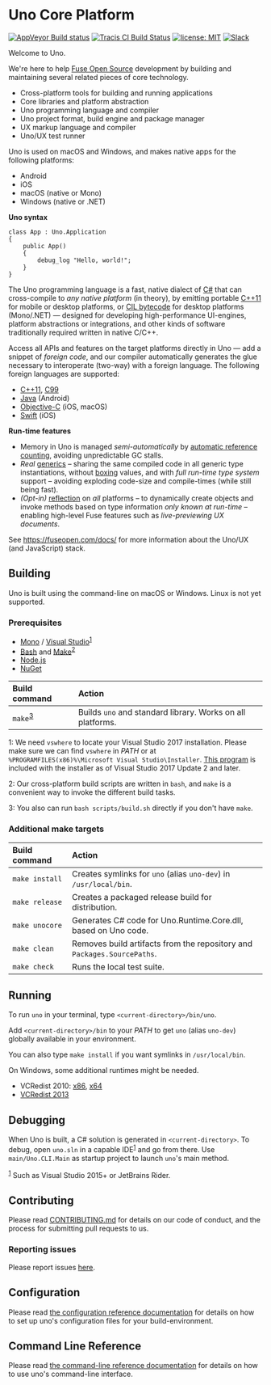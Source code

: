 # Uno Core Platform
[![AppVeyor Build status](https://ci.appveyor.com/api/projects/status/github/fuse-open/uno?branch=master&svg=true)](https://ci.appveyor.com/project/fusetools/uno/branch/master)
[![Tracis CI Build Status](https://travis-ci.org/fuse-open/uno.svg?branch=master)](https://travis-ci.org/fuse-open/uno)
[![license: MIT](https://img.shields.io/github/license/fuse-open/uno.svg)](LICENSE.txt)
[![Slack](https://img.shields.io/badge/chat-on%20slack-blue.svg)](https://slackcommunity.fusetools.com/)

Welcome to Uno.

We're here to help [Fuse Open Source] development by building and maintaining several related pieces of core technology.
* Cross-platform tools for building and running applications
* Core libraries and platform abstraction
* Uno programming language and compiler
* Uno project format, build engine and package manager
* UX markup language and compiler
* Uno/UX test runner

Uno is used on macOS and Windows, and makes native apps for the following platforms:
* Android
* iOS
* macOS (native or Mono)
* Windows (native or .NET)

**Uno syntax**
```uno
class App : Uno.Application
{
    public App()
    {
        debug_log "Hello, world!";
    }
}
```

The Uno programming language is a fast, native dialect of [C#] that can cross-compile to *any native platform* (in theory),
by emitting portable [C++11] for mobile or desktop platforms, or [CIL bytecode] for desktop platforms (Mono/.NET) —
designed for developing high-performance UI-engines, platform abstractions or integrations, and other kinds of
software traditionally required written in native C/C++.

Access all APIs and features on the target platforms directly in Uno — add a snippet of *foreign code*, and
our compiler automatically generates the glue necessary to interoperate (two-way) with a foreign language.
The following foreign languages are supported:
* [C++11], [C99]
* [Java] (Android)
* [Objective-C] (iOS, macOS)
* [Swift] (iOS)

[Fuse Open Source]: https://fuseopen.com/
[C#]: https://en.wikipedia.org/wiki/C_Sharp_(programming_language)
[C++11]: https://en.wikipedia.org/wiki/C++11
[C99]: https://en.wikipedia.org/wiki/C99
[CIL bytecode]: https://en.wikipedia.org/wiki/Common_Intermediate_Language
[Java]: https://en.wikipedia.org/wiki/Java_(programming_language)
[Objective-C]: https://en.wikipedia.org/wiki/Objective-C
[Swift]: https://en.wikipedia.org/wiki/Swift_(programming_language)

**Run-time features**
* Memory in Uno is managed *semi-automatically* by [automatic reference counting], avoiding unpredictable GC stalls.
* *Real* [generics] – sharing the same compiled code in all generic type instantiations, without [boxing] values, and with
  *full run-time type system* support – avoiding exploding code-size and compile-times (while still being fast).
* *(Opt-in)* [reflection] on *all* platforms – to dynamically create objects and invoke methods based on type information
  *only known at run-time* – enabling high-level Fuse features such as *live-previewing UX documents*.

[automatic reference counting]: https://en.wikipedia.org/wiki/Automatic_Reference_Counting
[boxing]: https://en.wikipedia.org/wiki/Object_type_(object-oriented_programming)#Boxing
[generics]: https://en.wikipedia.org/wiki/Generic_programming
[reflection]: https://en.wikipedia.org/wiki/Reflection_(computer_programming)

See https://fuseopen.com/docs/ for more information about the Uno/UX (and JavaScript) stack.

## Building

Uno is built using the command-line on macOS or Windows. Linux is not yet supported.

### Prerequisites

- [Mono](http://www.mono-project.com/download/) / [Visual Studio](https://www.visualstudio.com/downloads/)<sup>[1](#win-prereq-1)</sup>
- [Bash](http://www.msys2.org/) and [Make](http://gnuwin32.sourceforge.net/packages/make.htm)<sup>[2](#win-prereq-2)</sup>
- [Node.js](https://nodejs.org/en/download/)
- [NuGet](https://www.nuget.org/downloads/)

| Build command                       | Action                                                                  |
|:------------------------------------|:------------------------------------------------------------------------|
| `make`<sup>[3](#win-prereq-3)</sup> | Builds `uno` and standard library. Works on all platforms.              |

<a name="win-prereq-1">1</a>: We need `vswhere` to locate your Visual Studio 2017 installation. Please make sure we can find `vswhere` in *PATH*
or at `%PROGRAMFILES(x86)%\Microsoft Visual Studio\Installer`. [This program](https://github.com/Microsoft/vswhere)
is included with the installer as of Visual Studio 2017 Update 2 and later.

<a name="win-prereq-2">2</a>: Our cross-platform build scripts are written in `bash`, and `make` is a convenient way to invoke the different build tasks.

<a name="win-prereq-3">3</a>: You also can run `bash scripts/build.sh` directly if you don't have `make`.

### Additional make targets

| Build command   | Action                                                                  |
|:----------------|:------------------------------------------------------------------------|
| `make install`  | Creates symlinks for `uno` (alias `uno-dev`) in `/usr/local/bin`.       |
| `make release`  | Creates a packaged release build for distribution.                      |
| `make unocore`  | Generates C# code for Uno.Runtime.Core.dll, based on Uno code.          |
| `make clean`    | Removes build artifacts from the repository and `Packages.SourcePaths`. |
| `make check`    | Runs the local test suite.                                              |

## Running

To run `uno` in your terminal, type `<current-directory>/bin/uno`.

Add `<current-directory>/bin` to your *PATH* to get `uno` (alias `uno-dev`) globally available in your environment.

You can also type `make install` if you want symlinks in `/usr/local/bin`.

On Windows, some additional runtimes might be needed.
* VCRedist 2010: [x86](https://www.microsoft.com/en-us/download/details.aspx?id=5555), [x64](https://www.microsoft.com/en-US/Download/confirmation.aspx?id=14632)
* [VCRedist 2013](https://www.microsoft.com/en-gb/download/details.aspx?id=40784)

## Debugging

When Uno is built, a C# solution is generated in `<current-directory>`.
To debug, open `uno.sln` in a capable
IDE<sup>[1]</sup> and go from there. Use `main/Uno.CLI.Main` as startup
project to launch `uno`'s main method.

<sup>[1]</sup> Such as Visual Studio 2015+ or JetBrains Rider.

## Contributing

Please read [CONTRIBUTING.md](CONTRIBUTING.md) for details on our code of
conduct, and the process for submitting pull requests to us.

### Reporting issues

Please report issues [here](https://github.com/fuse-open/uno/issues).

## Configuration

Please read [the configuration reference documentation][1] for details on how to
set up uno's configuration files for your build-environment.

## Command Line Reference

Please read [the command-line reference documentation][2] for details on how to
use uno's command-line interface.

[1]: Documentation/Configuration.md
[2]: Documentation/CommandLineReference.md
